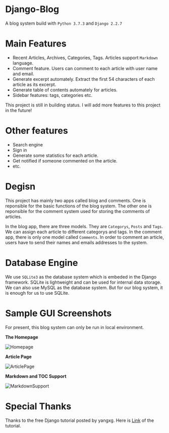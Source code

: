 # Django-Blog

A blog system build with `Python 3.7.3` and `Django 2.2.7`

# Main Features

- Recent Articles, Archives, Categories, Tags. Articles support `Markdown` language.
- Comment feature. Users can comment to each article with user name and email.
- Generate excerpt automately. Extract the first 54 characters of each article as its excerpt.
- Generate table of contents automately for articles.
- Sidebar features: tags, categories etc.

This project is still in building status. I will add more features to this project in the future!

# Other features

- Search engine
- Sign in 
- Generate some statistics for each article.
- Get notified if someone commented on the article.
- etc.

# Degisn 

This project has mainly two apps called blog and comments. One is reponsible for the basic functions of the blog system. The other one is reponsible for the comment system used for storing the comments of articles. 

In the blog app, there are three models. They are `Categorys`, `Posts` and  `Tags`. We can assign each article to different categorys and tags. In the comment app, there is only one model called `Comments`. In order to comment an article, users have to send their names and emails addresses to the system. 

# Database Engine

We use `SQLite3` as the database system which is embeded in the Django framework. SQLite is lightweight and can be used for internal data storage. We can also use MySQL as the database system. But for our blog system, it is enough for us to use SQLite.

# Sample GUI Screenshots 

For present, this blog system can only be run in local environment. 

**The Homepage**

![Homepage](https://res.cloudinary.com/dq4ytg1fv/image/upload/v1579544105/Homepage_b9txw1.png)

**Article Page**

![ArticlePage](https://res.cloudinary.com/dq4ytg1fv/image/upload/v1579544847/ArticlePage_hluvsv.png)

**Markdown and TOC Support**

![MarkdownSupport](https://res.cloudinary.com/dq4ytg1fv/image/upload/v1579544847/MarkdownSupport_kawqyd.png)

# Special Thanks

Thanks to the free Django tutorial posted by yangxg. Here is [Link](https://github.com/HelloGitHub-Team/HelloDjango-blog-tutorial) of the tutorial. 
